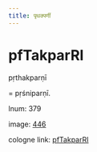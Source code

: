 ```yaml
---
title: पृथक्पर्णी
---
```


# pfTakparRI

pṛthakparṇī  <div n="P" />= pṛśniparṇī.

lnum: 379

image: [446](https://www.sanskrit-lexicon.uni-koeln.de/scans/csl-apidev/servepdf.php?dict=snp&page=446)

cologne link: [pfTakparRI](https://sanskrit-lexicon.uni-koeln.de/scans/csl-apidev/getword.php?dict=snp&key=pfTakparRI)

